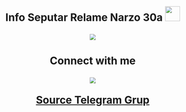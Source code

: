 <h1 align="center">Info Seputar Relame Narzo 30a <img src="https://media.tenor.com/XBXS-0LURA4AAAAj/cell-cell-phone.gif" width="40px"</h1>
<p align="center">
  <img src="https://image01.realme.net/general/20210222/1613998752841.png.webp" />
</p>

<h1 align="center"> Connect with me
  <p align="center">
    <a href="https://t.me/RMX3171"><img src="https://img.shields.io/badge/-telegram-red?color=white&logo=telegram&logoColor=black" />
 
Source Telegram Grup
